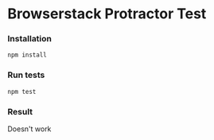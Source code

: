 # Browserstack Protractor Test

### Installation

`npm install`

### Run tests

`npm test`

### Result
Doesn't work
